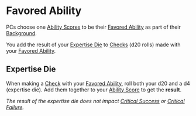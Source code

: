 # Favored Ability

PCs choose one [Ability Scores](../The%20Ability%20Scores/Ability%20Scores.md) to be their [Favored Ability](Favored%20Ability.md) as part of their [Background](Background.md).

You add the result of your [Expertise Die](Favored%20Ability.md#Expertise%20Die) to [Checks](../../Game%20Procedures/Core%20Procedures/Check.md) (d20 rolls) made with your [Favored Ability](Favored%20Ability.md).

## Expertise Die

When making a [Check](../../Game%20Procedures/Core%20Procedures/Check.md) with your [Favored Ability](Favored%20Ability.md), roll both your d20 and a d4 (expertise die). Add them together to your [Ability Score](../The%20Ability%20Scores/Ability%20Scores.md) to get the **result**.

*The result of the expertise die does not impact [Critical Success](../../Game%20Procedures/Die%20Rolling%20Mechanics/Critical%20Success.md) or [Critical Failure](../../Game%20Procedures/Die%20Rolling%20Mechanics/Critical%20Failure.md).*
